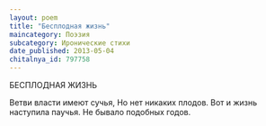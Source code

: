 ```yaml
---
layout: poem
title: "Бесплодная жизнь"
maincategory: Поэзия
subcategory: Иронические стихи
date_published: 2013-05-04
chitalnya_id: 797758
---
```




БЕСПЛОДНАЯ ЖИЗНЬ

Ветви власти имеют сучья,
Но нет никаких плодов.
Вот и жизнь наступила паучья.
Не бывало подобных годов.






